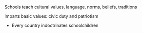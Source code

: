 
Schools teach cultural values, language, norms, beliefs, traditions

Imparts basic values: civic duty and patriotism 
- Every country indoctrinates schoolchildren 



